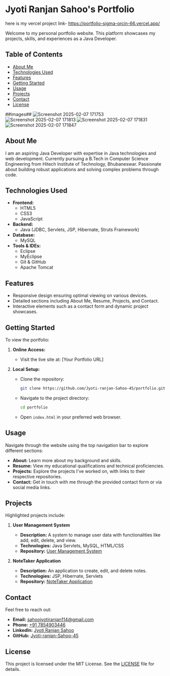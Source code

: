# Jyoti Ranjan Sahoo's Portfolio
here is my vercel project link- https://portfolio-sigma-orcin-66.vercel.app/

Welcome to my personal portfolio website. This platform showcases my projects, skills, and experiences as a Java Developer.

## Table of Contents

- [About Me](#about-me)
- [Technologies Used](#technologies-used)
- [Features](#features)
- [Getting Started](#getting-started)
- [Usage](#usage)
- [Projects](#projects)
- [Contact](#contact)
- [License](#license)

##images##
![Screenshot 2025-02-07 171753](https://github.com/user-attachments/assets/f9145028-629d-4bb1-aca6-44d6250b2358)
![Screenshot 2025-02-07 171813](https://github.com/user-attachments/assets/16d2638c-df4c-4c4b-8af2-69f395cad593)
![Screenshot 2025-02-07 171831](https://github.com/user-attachments/assets/d32dd2fd-4374-467d-a82c-d9fcfd021139)
![Screenshot 2025-02-07 171847](https://github.com/user-attachments/assets/a1b67d8b-20fc-4dc6-8e72-1c4c697376a5)

## About Me

I am an aspiring Java Developer with expertise in Java technologies and web development. Currently pursuing a B.Tech in Computer Science Engineering from Hitech Institute of Technology, Bhubaneswar. Passionate about building robust applications and solving complex problems through code.

## Technologies Used

- **Frontend:**
  - HTML5
  - CSS3
  - JavaScript
- **Backend:**
  - Java (JDBC, Servlets, JSP, Hibernate, Struts Framework)
- **Database:**
  - MySQL
- **Tools & IDEs:**
  - Eclipse
  - MyEclipse
  - Git & GitHub
  - Apache Tomcat

## Features

- Responsive design ensuring optimal viewing on various devices.
- Detailed sections including About Me, Resume, Projects, and Contact.
- Interactive elements such as a contact form and dynamic project showcases.

## Getting Started

To view the portfolio:

1. **Online Access:**
   - Visit the live site at: [Your Portfolio URL]

2. **Local Setup:**
   - Clone the repository:
     ```bash
     git clone https://github.com/Jyoti-ranjan-Sahoo-45/portfolio.git
     ```
   - Navigate to the project directory:
     ```bash
     cd portfolio
     ```
   - Open `index.html` in your preferred web browser.

## Usage

Navigate through the website using the top navigation bar to explore different sections:

- **About:** Learn more about my background and skills.
- **Resume:** View my educational qualifications and technical proficiencies.
- **Projects:** Explore the projects I've worked on, with links to their respective repositories.
- **Contact:** Get in touch with me through the provided contact form or via social media links.

## Projects

Highlighted projects include:

1. **User Management System**
   - **Description:** A system to manage user data with functionalities like add, edit, delete, and view.
   - **Technologies:** Java Servlets, MySQL, HTML/CSS
   - **Repository:** [User Management System](https://github.com/Jyoti-ranjan-Sahoo-45/UserManagement_advance_java)

2. **NoteTaker Application**
   - **Description:** An application to create, edit, and delete notes.
   - **Technologies:** JSP, Hibernate, Servlets
   - **Repository:** [NoteTaker Application](https://github.com/Jyoti-ranjan-Sahoo-45/NoteTaker)

## Contact

Feel free to reach out:

- **Email:** [sahoojyotiranjan114@gmail.com](mailto:sahoojyotiranjan114@gmail.com)
- **Phone:** [+91 7854903446](tel:+917854903446)
- **LinkedIn:** [Jyoti Ranjan Sahoo](https://www.linkedin.com/in/jyoti-ranjan-sahoo-3841a724a)
- **GitHub:** [Jyoti-ranjan-Sahoo-45](https://github.com/Jyoti-ranjan-Sahoo-45)

## License

This project is licensed under the MIT License. See the [LICENSE](LICENSE) file for details.
